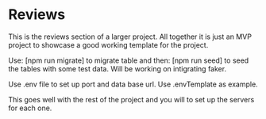 # Reviews
This is the reviews section of a larger project. All together it is just an MVP project to showcase a good working template for the project.

Use: [npm run migrate] to migrate table and then: [npm run seed] to seed the tables with some test data.
Will be working on intigrating faker.

Use .env file to set up port and data base url. Use .envTemplate as example.

This goes well with the rest of the project and you will to set up the servers for each one.
